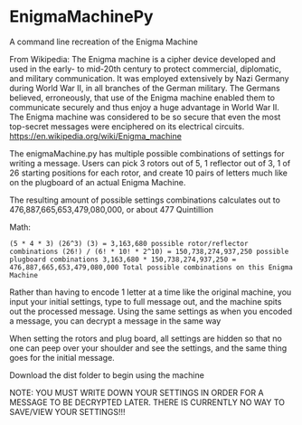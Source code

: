 # EnigmaMachinePy
A command line recreation of the Enigma Machine

From Wikipedia:
The Enigma machine is a cipher device developed and used in the early- to mid-20th century to protect commercial, diplomatic, and military communication. It was employed extensively by Nazi Germany during World War II, in all branches of the German military. The Germans believed, erroneously, that use of the Enigma machine enabled them to communicate securely and thus enjoy a huge advantage in World War II. The Enigma machine was considered to be so secure that even the most top-secret messages were enciphered on its electrical circuits.
https://en.wikipedia.org/wiki/Enigma_machine

The enigmaMachine.py has multiple possible combinations of settings for writing a message. Users can pick 3 rotors out of 5, 1 reflector out of 3, 1 of 26 starting positions for each rotor, and create 10 pairs of letters much like on the plugboard of an actual Enigma Machine.

The resulting amount of possible settings combinations calculates out to 476,887,665,653,479,080,000, or about 477 Quintillion

Math:

`
(5 * 4 * 3) (26^3) (3) = 3,163,680 possible rotor/reflector combinations
(26!) / (6! * 10! * 2^10) = 150,738,274,937,250 possible plugboard combinations
3,163,680 * 150,738,274,937,250 = 476,887,665,653,479,080,000 Total possible combinations on this Enigma Machine
`

Rather than having to encode 1 letter at a time like the original machine, you input your initial settings, type to full message out, and the machine spits out the processed message. Using the same settings as when you encoded a message, you can decrypt a message in the same way

When setting the rotors and plug board, all settings are hidden so that no one can peep over your shoulder and see the settings, and the same thing goes for the initial message.

Download the dist folder to begin using the machine

NOTE: YOU MUST WRITE DOWN YOUR SETTINGS IN ORDER FOR A MESSAGE TO BE DECRYPTED LATER. THERE IS CURRENTLY NO WAY TO SAVE/VIEW YOUR SETTINGS!!!
